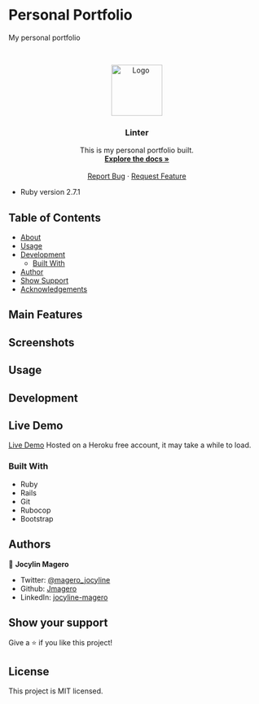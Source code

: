 # Personal Portfolio
 My personal portfolio
 
<br />
<p align="center">
  <a href="https://github.com/Jmagero/fresh-pages">
    <img src="app\assets\images\microverse-logo.webp" alt="Logo" width="100" height="100">
  </a>

  <h3 align="center">Linter</h3>

  <p align="center">
    This is my personal portfolio built.
    <br />
    <a href="https://github.com/Jmagero/fresh-pages"><strong>Explore the docs »</strong></a>
    <br />
    <br />
    <a href="https://github.com/Jmagero/fresh-pages/issues">Report Bug</a>
    ·
    <a href="https://github.com/Jmagero/fresh-pages/issues">Request Feature</a>
  </p>
</p>


* Ruby version 2.7.1

## Table of Contents

* [About](#about)
* [Usage](#usage)
* [Development](#development)
  * [Built With](#built-with)
* [Author](#author)
* [Show Support](#show-your-support)
* [Acknowledgements](#acknowledgements)


## Main Features



## Screenshots



## Usage


## Development


## Live Demo

[Live Demo](https://freshpages.herokuapp.com/) Hosted on a Heroku free account, it may take a while to load.


### Built With
* Ruby
* Rails
* Git
* Rubocop
* Bootstrap

## Authors

👤 **Jocylin Magero** 

- Twitter: [@magero_jocyline](https://twitter.com/magero_jocyline) 
- Github: [Jmagero](https://github.com/Jmagero)
- LinkedIn: [jocyline-magero](https://www.linkedin.com/in/jocyline-magero-9592b0145/)

## Show your support

Give a ⭐️ if you like this project!

## License
This project is MIT licensed.


